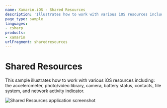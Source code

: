 ```yaml
---
name: Xamarin.iOS - Shared Resources
description: 'Illustrates how to work with various iOS resources including: the accelerometer, photo/video library, camera, battery status, contacts...'
page_type: sample
languages:
- csharp
products:
- xamarin
urlFragment: sharedresources
---
```

# Shared Resources

This sample illustrates how to work with various iOS resources including: the accelerometer, photo/video library, camera, battery status, contacts, file system, and network activity indicator.

![Shared Resources application screenshot](Screenshots/01.png "Shared Resources application screenshot")

